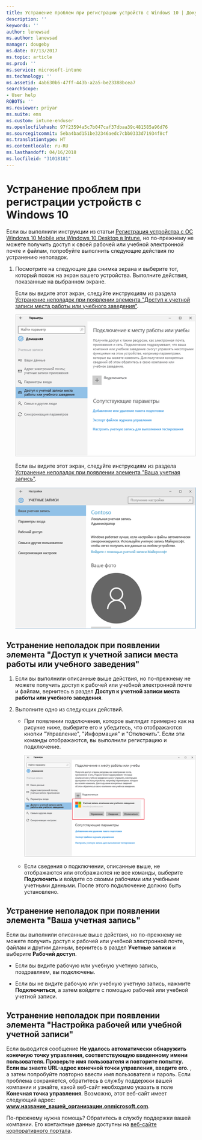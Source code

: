 ```yaml
---
title: Устранение проблем при регистрации устройств c Windows 10 | Документы Майкрософт
description: ''
keywords: ''
author: lenewsad
ms.author: lanewsad
manager: dougeby
ms.date: 07/13/2017
ms.topic: article
ms.prod: ''
ms.service: microsoft-intune
ms.technology: ''
ms.assetid: 4ab630b6-47ff-443b-a2a5-be23388bcea7
searchScope:
- User help
ROBOTS: ''
ms.reviewer: priyar
ms.suite: ems
ms.custom: intune-enduser
ms.openlocfilehash: 97f23594a5c7b047caf37dbaa39c481585a96d76
ms.sourcegitcommit: 5eba4bad151be32346aedc7cbb0333d71934f8cf
ms.translationtype: HT
ms.contentlocale: ru-RU
ms.lasthandoff: 04/16/2018
ms.locfileid: "31018181"
---
```

# <a name="troubleshoot-your-windows-10-device-enrollment"></a>Устранение проблем при регистрации устройств c Windows 10
Если вы выполнили инструкции из статьи [Регистрация устройства с ОС Windows 10 Mobile или Windows 10 Desktop в Intune](enroll-your-w10-phone-or-w10-pc-windows.md), но по-прежнему не можете получить доступ к своей рабочей или учебной электронной почте и файлам, попробуйте выполнить следующие действия по устранению неполадок.

1.  Посмотрите на следующие два снимка экрана и выберите тот, который похож на экран вашего устройства. Выполните действия, показанные на выбранном экране.

    Если вы видите этот экран, следуйте инструкциям из раздела [Устранение неполадок при появлении элемента "Доступ к учетной записи места работы или учебного заведения"](#troubleshooting-steps-to-follow-if-you-see-access-work-or-school).

    ![settings-accounts-access-work-or-school](./media/w10-enroll-rs1-connect-to-work-or-school.png)

    Если вы видите этот экран, следуйте инструкциям из раздела [Устранение неполадок при появлении элемента "Ваша учетная запись"](#troubleshooting-steps-to-follow-if-you-see-your-account).

    ![settings-accounts-your-account](./media/W10-enroll-2-accounts-your-account.png)

## <a name="troubleshooting-steps-to-follow-if-you-see-access-work-or-school"></a>Устранение неполадок при появлении элемента "Доступ к учетной записи места работы или учебного заведения"

1. Если вы выполнили описанные выше действия, но по-прежнему не можете получить доступ к рабочей или учебной электронной почте и файлам, вернитесь в раздел **Доступ к учетной записи места работы или учебного заведения**.

2. Выполните одно из следующих действий.

   - При появлении подключения, которое выглядит примерно как на рисунке ниже, выберите его и убедитесь, что отображаются кнопки "Управление", "Информация" и "Отключить". Если эти команды отображаются, вы выполнили регистрацию и подключение.

     ![validate-successful-enrollment](./media/w10-enroll-rs1-validate-successful-enrollment.png)

   - Если сведения о подключении, описанные выше, не отображаются или отображаются не все команды, выберите **Подключить** и войдите со своими рабочими или учебными учетными данными. После этого подключение должно быть установлено.

## <a name="troubleshooting-steps-to-follow-if-you-see-your-account"></a>Устранение неполадок при появлении элемента "Ваша учетная запись"

Если вы выполнили описанные выше действия, но по-прежнему не можете получить доступ к рабочей или учебной электронной почте, файлам и другим данным, вернитесь в раздел **Учетные записи** и выберите **Рабочий доступ**.

- Если вы видите рабочую или учебную учетную запись, поздравляем, вы подключены.

- Если вы не видите рабочую или учебную учетную запись, нажмите **Подключиться**, а затем войдите с помощью рабочей или учебной учетной записи.

## <a name="troubleshooting-steps-to-follow-if-you-see-set-up-a-work-or-school-account"></a>Устранение неполадок при появлении элемента "Настройка рабочей или учебной учетной записи"

Если выводится сообщение <strong>Не удалось автоматически обнаружить конечную точку управления, соответствующую введенному имени пользователя. Проверьте имя пользователя и повторите попытку. Если вы знаете URL-адрес конечной точки управления, введите его.</strong> , а затем попробуйте повторно ввести имя пользователя и пароль. Если проблема сохраняется, обратитесь в службу поддержки вашей компании и узнайте, какой веб-сайт необходимо указать в поле <strong>Конечная точка управления</strong>. Возможно, этот веб-сайт имеет следующий адрес: <strong>www.название_вашей_организации.onmicrosoft.com</strong>.

По-прежнему нужна помощь? Обратитесь в службу поддержки вашей компании. Его контактные данные доступны на [веб-сайте корпоративного портала](https://portal.manage.microsoft.com#HelpDeskDialog).
